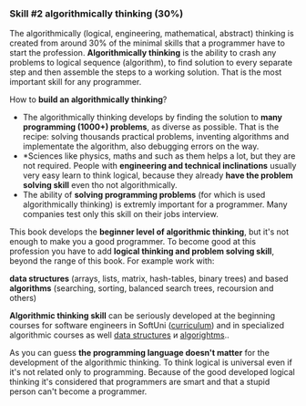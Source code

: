 ### Skill #2 algorithmically thinking (30%)

The algorithmically (logical, engineering, mathematical, abstract) thinking is created from around 30% of the minimal skills that a programmer have to start the profession. **Algorithmically thinking** is the ability to crash any problems to logical sequence (algorithm), to find solution to every separate step  and then assemble the steps to a working solution. That is the most important skill for any programmer.

How to **build an algorithmically thinking**?
* The algorithmically thinking develops by finding the solution to **many  programming (1000+) problems**, as diverse as possible. That is the recipe: solving thousands practical problems, inventing algorithms and implementate the algorithm, also debugging errors on the way. 
* *Sciences like physics, maths and such as them helps a lot, but they are not required. People with **engineering and technical inclinations** usually very easy learn to think logical, because they already **have the problem solving skill** even tho not algorithmically.
* The ability of **solving programming problems** (for which is used algorithmically thinking) is extremly important for a programmer. Many companies test only this skill on their jobs interview.

This book develops the **beginner level of algorithmic thinking**, but it's not enough to make you a good programmer. To become good at this profession you have to add **logical thinking and problem solving skill**, beyond the range of this book. For example work with:

**data structures** (arrays, lists, matrix, hash-tables, binary trees) and based 
**algorithms** (searching, sorting, balanced search trees, recoursion and others)

**Algorithmic thinking skill** can be seriously developed at the beginning courses for software engineers in SoftUni ([curriculum](https://softuni.bg/curriculum)) and in specialized algorithmic courses as well [data structures](https://softuni.bg/opencourses/data-structures) и [algorightms](https://softuni.bg/opencourses/algorithms)..

As you can guess **the programming language doesn't matter** for the development of the algorithmic thinking. To think logical is universal even if it's not related only to programming. Because of the good developed logical thinking it's considered that programmers are smart and that a stupid person can't become a programmer.